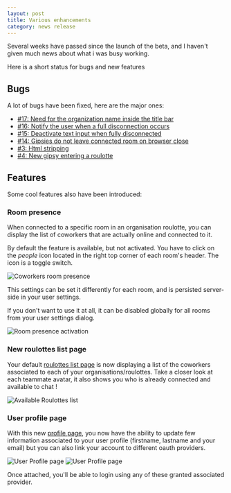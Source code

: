 ```yaml
---
layout: post
title: Various enhancements
category: news release
---
```


<!-- excerpt start -->
Several weeks have passed since the launch of the beta, and I haven't given much news about what i was busy working.

Here is a short status for bugs and new features

<!-- excerpt end -->
## Bugs

A lot of bugs have been fixed, here are the major ones:

* [#17: Need for the organization name inside the title bar](https://bitbucket.org/bcharbonnier/roulotte/issue/17/need-for-the-organization-name-inside-the)
* [#16: Notify the user when a full disconnection occurs](https://bitbucket.org/bcharbonnier/roulotte/issue/16/notify-the-user-when-a-full-disconnection)
* [#15: Deactivate text input when fully disconnected](https://bitbucket.org/bcharbonnier/roulotte/issue/15/deactivate-text-input-when-fully)
* [#14: Gipsies do not leave connected room on browser close](https://bitbucket.org/bcharbonnier/roulotte/issue/14/gipsies-do-not-leave-connected-room-on)
* [#3: Html stripping](https://bitbucket.org/bcharbonnier/roulotte/issue/3/html-stripping)
* [#4: New gipsy entering a roulotte](https://bitbucket.org/bcharbonnier/roulotte/issue/4/new-gipsy-entering-a-roulotte)


## Features

Some cool features also have been introduced:

### Room presence

When connected to a specific room in an organisation roulotte, you can display the list of coworkers that are actually online and connected to it.

By default the feature is available, but not activated. You have to click on the _people_ icon located in the right top corner of each room's header. The icon is a toggle switch.

![Coworkers room presence][room_presence]

This settings can be set it differently for each room, and is persisted server-side in your user settings.

If you don't want to use it at all, it can be disabled globally for all rooms from your user settings dialog.

![Room presence activation][room_presence_setting]

### New roulottes list page

Your default [roulottes list page](http://roulotte.im/chat) is now displaying a list of the coworkers associated to each of your organisations/roulottes. Take a closer look at each teammate avatar, it also shows you who is already connected and available to chat !

![Available Roulottes list][roulotte_list_offline]

### User profile page

With this new [profile page](http://roulotte.im/profile), you now have the ability to update few information associated to your user profile (firstname, lastname and your email) but you can also link your account to different oauth providers.

![User Profile page][profile_settings]
![User Profile page][profile_connect]

Once attached, you'll be able to login using any of these granted associated provider.


[room_presence]: http://blog.roulotte.im/images/2013/02/people_in_the_room.png
[room_presence_setting]: http://blog.roulotte.im/images/2013/02/people_in_the_room_setting.png

[roulotte_list_offline]: http://blog.roulotte.im/images/2013/02/roulotte_list_offline.png
[roulotte_list]: http://blog.roulotte.im/images/2013/02/roulotte_list_online.png

[profile_settings]: http://blog.roulotte.im/images/2013/02/user_profile_settings.png
[profile_connect]: http://blog.roulotte.im/images/2013/02/user_profile_connection.png
